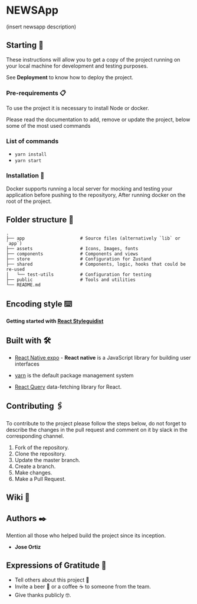 # NEWSApp

(insert newsapp description)

## Starting  🚀

These instructions will allow you to get a copy of the project running on your local machine for development and testing purposes.

See **Deployment** to know how to deploy the project.

### Pre-requirements 📋

To use the project it is necessary to install Node or docker.

Please read the documentation to add, remove or update the project, below some of the most used commands

### **List of commands**

- `yarn install`
- `yarn start`

### Installation  🔧

Docker supports running a local server for mocking and testing your application before pushing to the reposityory, After running docker on the root of the project.

## Folder structure 🦴

    .
    ├── app                     # Source files (alternatively `lib` or `app`)
    ├── assets                  # Icons, Images, fonts
    ├── components              # Components and views
    ├── store                   # Configuration for Zustand
    ├── shared                  # Components, logic, hooks that could be re-used
    │   └── test-utils          # Configuration for testing
    ├── public                  # Tools and utilities
    └── README.md


## Encoding style  ⌨️

**Getting started with [React Styleguidist](./STYLEGUIDE.md)**

## Built with  🛠️

- [React Native expo](https://expo.dev/)  - **React native** is a JavaScript library for building user interfaces

- [yarn](https://yarnpkg.com/) is the default package management system

- [React Query](https://react-query.tanstack.com/overview) data-fetching library for React.

<!-- - [Zustand](https://docs.pmnd.rs/zustand/getting-started/introduction) is the default libray for styling -->


## Contributing  🖇️

To contribute to the project please follow the steps below, do not forget to describe the changes in the pull request and comment on it by slack in the corresponding channel.

1. Fork of the repository.
2. Clone the repository.
3. Update the master branch.
4. Create a branch.
5. Make changes.
6. Make a Pull Request.

## Wiki  📖

## Authors  ✒️

Mention all those who helped build the project since its inception.

- **Jose Ortiz**

## Expressions of Gratitude  🎁

- Tell others about this project 📢
- Invite a beer 🍺 or a coffee ☕ to someone from the team.
- Give thanks publicly 🤓.
  
